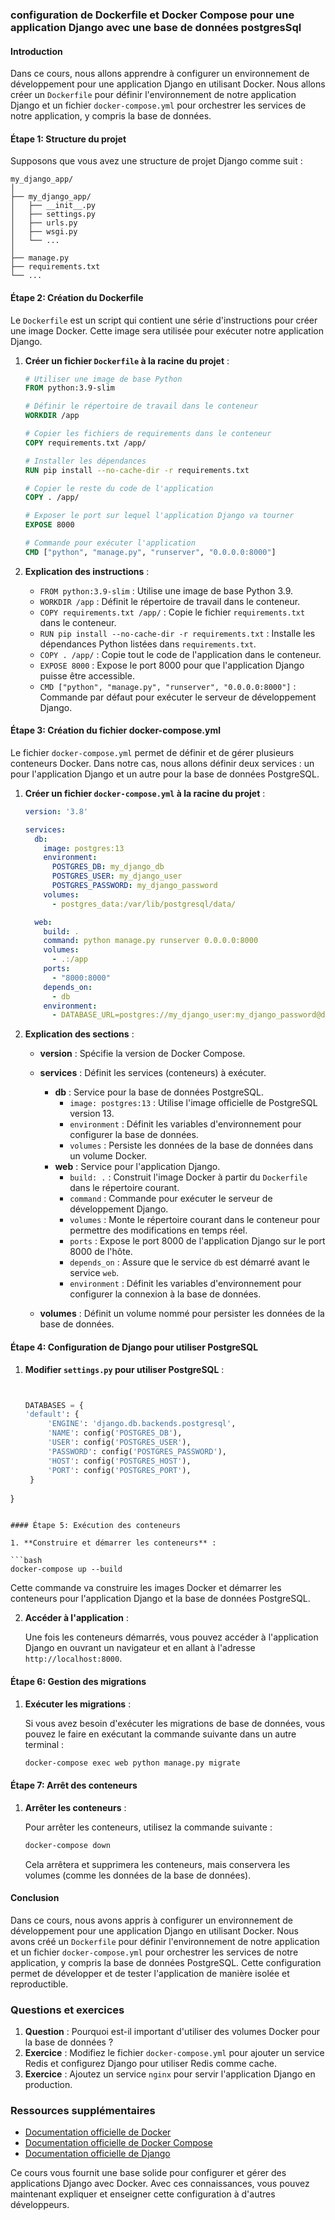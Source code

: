 ###  configuration de Dockerfile et Docker Compose pour une application Django avec une base de données postgresSql

#### Introduction

Dans ce cours, nous allons apprendre à configurer un environnement de développement pour une application Django en utilisant Docker. Nous allons créer un `Dockerfile` pour définir l'environnement de notre application Django et un fichier `docker-compose.yml` pour orchestrer les services de notre application, y compris la base de données.


#### Étape 1: Structure du projet

Supposons que vous avez une structure de projet Django comme suit :

```
my_django_app/
│
├── my_django_app/
│   ├── __init__.py
│   ├── settings.py
│   ├── urls.py
│   ├── wsgi.py
│   └── ...
│
├── manage.py
├── requirements.txt
└── ...
```

#### Étape 2: Création du Dockerfile

Le `Dockerfile` est un script qui contient une série d'instructions pour créer une image Docker. Cette image sera utilisée pour exécuter notre application Django.

1. **Créer un fichier `Dockerfile` à la racine du projet** :

   ```Dockerfile
   # Utiliser une image de base Python
   FROM python:3.9-slim

   # Définir le répertoire de travail dans le conteneur
   WORKDIR /app

   # Copier les fichiers de requirements dans le conteneur
   COPY requirements.txt /app/

   # Installer les dépendances
   RUN pip install --no-cache-dir -r requirements.txt

   # Copier le reste du code de l'application
   COPY . /app/

   # Exposer le port sur lequel l'application Django va tourner
   EXPOSE 8000

   # Commande pour exécuter l'application
   CMD ["python", "manage.py", "runserver", "0.0.0.0:8000"]
   ```

2. **Explication des instructions** :

   - `FROM python:3.9-slim` : Utilise une image de base Python 3.9.
   - `WORKDIR /app` : Définit le répertoire de travail dans le conteneur.
   - `COPY requirements.txt /app/` : Copie le fichier `requirements.txt` dans le conteneur.
   - `RUN pip install --no-cache-dir -r requirements.txt` : Installe les dépendances Python listées dans `requirements.txt`.
   - `COPY . /app/` : Copie tout le code de l'application dans le conteneur.
   - `EXPOSE 8000` : Expose le port 8000 pour que l'application Django puisse être accessible.
   - `CMD ["python", "manage.py", "runserver", "0.0.0.0:8000"]` : Commande par défaut pour exécuter le serveur de développement Django.

#### Étape 3: Création du fichier docker-compose.yml

Le fichier `docker-compose.yml` permet de définir et de gérer plusieurs conteneurs Docker. Dans notre cas, nous allons définir deux services : un pour l'application Django et un autre pour la base de données PostgreSQL.

1. **Créer un fichier `docker-compose.yml` à la racine du projet** :

   ```yaml
   version: '3.8'

   services:
     db:
       image: postgres:13
       environment:
         POSTGRES_DB: my_django_db
         POSTGRES_USER: my_django_user
         POSTGRES_PASSWORD: my_django_password
       volumes:
         - postgres_data:/var/lib/postgresql/data/

     web:
       build: .
       command: python manage.py runserver 0.0.0.0:8000
       volumes:
         - .:/app
       ports:
         - "8000:8000"
       depends_on:
         - db
       environment:
         - DATABASE_URL=postgres://my_django_user:my_django_password@db:5432/my_django_db

   ```

2. **Explication des sections** :

   - **version** : Spécifie la version de Docker Compose.
   - **services** : Définit les services (conteneurs) à exécuter.
     - **db** : Service pour la base de données PostgreSQL.
       - `image: postgres:13` : Utilise l'image officielle de PostgreSQL version 13.
       - `environment` : Définit les variables d'environnement pour configurer la base de données.
       - `volumes` : Persiste les données de la base de données dans un volume Docker.
     - **web** : Service pour l'application Django.
       - `build: .` : Construit l'image Docker à partir du `Dockerfile` dans le répertoire courant.
       - `command` : Commande pour exécuter le serveur de développement Django.
       - `volumes` : Monte le répertoire courant dans le conteneur pour permettre des modifications en temps réel.
       - `ports` : Expose le port 8000 de l'application Django sur le port 8000 de l'hôte.
       - `depends_on` : Assure que le service `db` est démarré avant le service `web`.
       - `environment` : Définit les variables d'environnement pour configurer la connexion à la base de données.

   - **volumes** : Définit un volume nommé pour persister les données de la base de données.

#### Étape 4: Configuration de Django pour utiliser PostgreSQL

1. **Modifier `settings.py` pour utiliser PostgreSQL** :

   ```python
   

   DATABASES = {
   'default': {
        'ENGINE': 'django.db.backends.postgresql',
        'NAME': config('POSTGRES_DB'),
        'USER': config('POSTGRES_USER'),
        'PASSWORD': config('POSTGRES_PASSWORD'),
        'HOST': config('POSTGRES_HOST'),
        'PORT': config('POSTGRES_PORT'),
    }
}

   ```

#### Étape 5: Exécution des conteneurs

1. **Construire et démarrer les conteneurs** :

   ```bash
   docker-compose up --build
   ```

   Cette commande va construire les images Docker et démarrer les conteneurs pour l'application Django et la base de données PostgreSQL.

2. **Accéder à l'application** :

   Une fois les conteneurs démarrés, vous pouvez accéder à l'application Django en ouvrant un navigateur et en allant à l'adresse `http://localhost:8000`.

#### Étape 6: Gestion des migrations

1. **Exécuter les migrations** :

   Si vous avez besoin d'exécuter les migrations de base de données, vous pouvez le faire en exécutant la commande suivante dans un autre terminal :

   ```bash
   docker-compose exec web python manage.py migrate
   ```

#### Étape 7: Arrêt des conteneurs

1. **Arrêter les conteneurs** :

   Pour arrêter les conteneurs, utilisez la commande suivante :

   ```bash
   docker-compose down
   ```

   Cela arrêtera et supprimera les conteneurs, mais conservera les volumes (comme les données de la base de données).

#### Conclusion

Dans ce cours, nous avons appris à configurer un environnement de développement pour une application Django en utilisant Docker. Nous avons créé un `Dockerfile` pour définir l'environnement de notre application et un fichier `docker-compose.yml` pour orchestrer les services de notre application, y compris la base de données PostgreSQL. Cette configuration permet de développer et de tester l'application de manière isolée et reproductible.

### Questions et exercices

1. **Question** : Pourquoi est-il important d'utiliser des volumes Docker pour la base de données ?
2. **Exercice** : Modifiez le fichier `docker-compose.yml` pour ajouter un service Redis et configurez Django pour utiliser Redis comme cache.
3. **Exercice** : Ajoutez un service `nginx` pour servir l'application Django en production.

### Ressources supplémentaires

- [Documentation officielle de Docker](https://docs.docker.com/)
- [Documentation officielle de Docker Compose](https://docs.docker.com/compose/)
- [Documentation officielle de Django](https://docs.djangoproject.com/)

Ce cours vous fournit une base solide pour configurer et gérer des applications Django avec Docker. Avec ces connaissances, vous pouvez maintenant expliquer et enseigner cette configuration à d'autres développeurs.